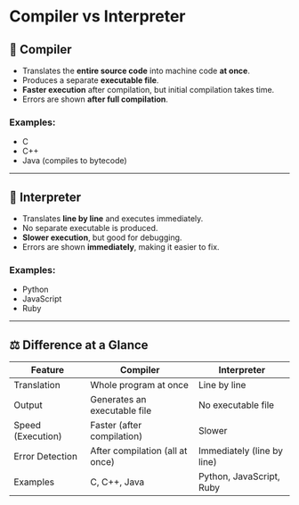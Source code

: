 # Compiler vs Interpreter

## 🔹 Compiler
- Translates the **entire source code** into machine code **at once**.
- Produces a separate **executable file**.
- **Faster execution** after compilation, but initial compilation takes time.
- Errors are shown **after full compilation**.

### Examples:
- C
- C++
- Java (compiles to bytecode)

---

## 🔹 Interpreter
- Translates **line by line** and executes immediately.
- No separate executable is produced.
- **Slower execution**, but good for debugging.
- Errors are shown **immediately**, making it easier to fix.

### Examples:
- Python
- JavaScript
- Ruby

---

## ⚖️ Difference at a Glance

| Feature            | Compiler                           | Interpreter                      |
|---------------------|------------------------------------|-----------------------------------|
| Translation         | Whole program at once             | Line by line                     |
| Output              | Generates an executable file      | No executable file                |
| Speed (Execution)   | Faster (after compilation)        | Slower                           |
| Error Detection     | After compilation (all at once)   | Immediately (line by line)       |
| Examples            | C, C++, Java                      | Python, JavaScript, Ruby         |
